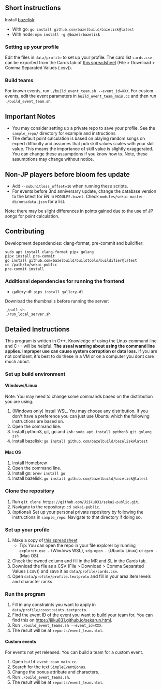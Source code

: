 ## Short instructions

Install [bazelisk](https://github.com/bazelbuild/bazelisk):

*  With go: `go install github.com/bazelbuild/bazelisk@latest`
*  With node: `npm install -g @bazel/bazelisk`

### Setting up your profile

Edit the files in `data/profile` to set up your profile. The card
list `cards.csv` can be exported from the Cards tab of [this
spreadsheet](https://docs.google.com/spreadsheets/d/1_pHFBUTILVJbBFymBY08pVbrLu6VmYfPDuQifQKD0dA/edit#gid=1249058281)
(File > Download > Comma Separated Values (.csv)).

### Build teams

For known events, run `./build_event_team.sh --event_id=XXX`. For custom
events, edit the event parameters in `build_event_team_main.cc` and then run
`./build_event_team.sh`.

## Important Notes

*  You may consider setting up a private repo to save your profile. See the
   `sample_repo/` directory for example and instructions.
*  The default point calculation is based on playing random songs on expert
   difficulty and assumes that pub skill values scales with your skill value.
   This means the importance of skill value is slightly exaggerated. You can
   change these assumptions if you know how to. Note, these assumptions may
   change without notice.

## Non-JP players before bloom fes update

*  Add `--subunitless_offset=10` when running these scripts.
*  For events before 3nd anniversary update, change the database version to the
   latest for EN in `MODULES.bazel`. Check
   `modules/sekai-master-db/metadata.json` for a list.

Note: there may be slight differences in points gained due to the use of JP
songs for point calculation.

## Contributing

Development dependencies: clang-format, pre-commit and buildifier:

```
sudo apt install clang-format pipx golang
pipx install pre-commit
go install github.com/bazelbuild/buildtools/buildifier@latest
cd /path/to/sekai-public
pre-commit install
```

### Additional dependencies for running the frontend

* gallery-dl: `pipx install gallery-dl`

Download the thumbnails before running the server:

```
./pull.sh
./run_local_server.sh
```

## Detailed Instructions

This program is written in C++. Knowledge of using the Linux command line and
C++ will be helpful. **The usual warning about using the command line applies.
Improper use can cause system corruption or data loss.** If you are not
confident, it's best to do these in a VM or on a computer you dont care much
about.

### Set up build environment

#### Windows/Linux

Note: You may need to change some commands based on the distribution you are using.

1.  (Windows only) Install WSL. You may choose any distribution. If you don't
    have a preference you can just use Ubuntu which the following instructions
    are based on.
2.  Open the command line.
3.  Install python3, git, go and zsh: `sudo apt install python3 git golang zsh`
4.  Install bazelisk: `go install github.com/bazelbuild/bazelisk@latest`

#### Mac OS

1.  Install Homebrew
2.  Open the command line.
3.  Install go: `brew install go`
4.  Install bazelisk: `go install github.com/bazelbuild/bazelisk@latest`

### Clone the repository

1.  Run `git clone https://github.com/Jiiku831/sekai-public.git`.
2.  Navigate to the repository: `cd sekai-public`.
3.  (optional) Set up your personal private repository by following the
    instructions in `sample_repo`. Navigate to that directory if doing so.

### Set up your profile

1.  Make a copy of [this spreadsheet](https://docs.google.com/spreadsheets/d/1_pHFBUTILVJbBFymBY08pVbrLu6VmYfPDuQifQKD0dA/edit#gid=1249058281)
    *  Tip: You can open the repo in your file explorer by running
       `explorer.exe .` (Windows WSL), `xdg-open .` (Ubuntu Linux) or `open .`
       (Mac OS).
2.  Check the owned column and fill in the MR and SL in the Cards tab.
3.  Download the file as a CSV (File > Download > Comma Separated Values (.csv))
    and save it as `data/profile/cards.csv`.
4.  Open `data/profile/profile.textproto` and fill in your area item levels and
    character ranks.

### Run the program

1.  Fill in any constraints you want to apply in `data/profile/constraints.textproto`.
2.  Find the event ID of the event you want to build your team for. You can
    find this on https://jiiku831.github.io/sekarun.html.
3.  Run `./build_event_teams.sh --event_id=XXX`.
4.  The result will be at `reports/event_team.html`.

#### Custom events

For events not yet released. You can build a team for a custom event.

1.  Open `build_event_team_main.cc`.
2.  Search for the text `SimpleEventBonus`.
3.  Change the bonus attribute and characters.
4.  Run `./build_event_teams.sh`.
5.  The result will be at `reports/event_team.html`.
